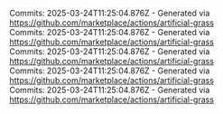 Commits: 2025-03-24T11:25:04.876Z - Generated via https://github.com/marketplace/actions/artificial-grass
<br>
Commits: 2025-03-24T11:25:04.876Z - Generated via https://github.com/marketplace/actions/artificial-grass
<br>
Commits: 2025-03-24T11:25:04.876Z - Generated via https://github.com/marketplace/actions/artificial-grass
<br>
Commits: 2025-03-24T11:25:04.876Z - Generated via https://github.com/marketplace/actions/artificial-grass
<br>
Commits: 2025-03-24T11:25:04.876Z - Generated via https://github.com/marketplace/actions/artificial-grass
<br>
